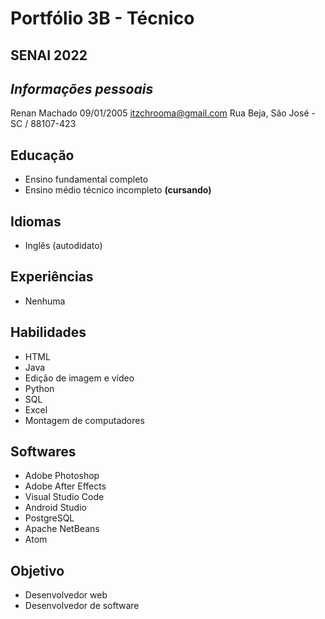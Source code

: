 # Portfólio 3B - Técnico
## SENAI 2022

## <i><b>Informações pessoais</b></i>

Renan Machado
09/01/2005
itzchrooma@gmail.com
Rua Beja, São José - SC / 88107-423


## <b>Educação</b>

- Ensino fundamental completo
- Ensino médio técnico incompleto <b>(cursando)</b>

## <b>Idiomas</b>

- Inglês (autodidato)

## <b>Experiências</b>

- Nenhuma

## <b>Habilidades</b>

- HTML
- Java
- Edição de imagem e vídeo
- Python
- SQL
- Excel
- Montagem de computadores

## <b>Softwares</b>

- Adobe Photoshop
- Adobe After Effects
- Visual Studio Code
- Android Studio
- PostgreSQL
- Apache NetBeans
- Atom

## <b>Objetivo</b>

- Desenvolvedor web
- Desenvolvedor de software
